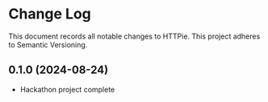 # Change Log

This document records all notable changes to HTTPie. This project adheres to Semantic Versioning.

## 0.1.0 (2024-08-24)

- Hackathon project complete
